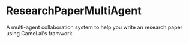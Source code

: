 # ResearchPaperMultiAgent
A multi-agent collaboration system to help you write an research paper using Camel.ai's framwork
